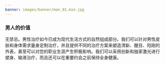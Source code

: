 ```yaml
---
banner: images/banner/man_01.min.jpg
---
```


###  男人的价值

无禁忌。男性治疗如今已成为现代生活方式的自然组成部分。我们可以针对男性皮肤和身体需求量身定制治疗，并且提供不同的治疗方案来塑造清新、醒目、阳刚的外表，甚至可以对您的职业生涯产生积极影响。我们可以采用创新和独家激光进行塑身、输液治疗，而且还可以在重要约会之前保持全身健康。
